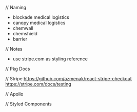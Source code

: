 // Naming
- blockade medical logistics
- canopy medical logistics
- chemwall
- chemshield
- barrier

// Notes
- use stripe.com as styling reference

// Pkg Docs

// Stripe
https://github.com/azmenak/react-stripe-checkout
https://stripe.com/docs/testing

// Apollo

// Styled Components